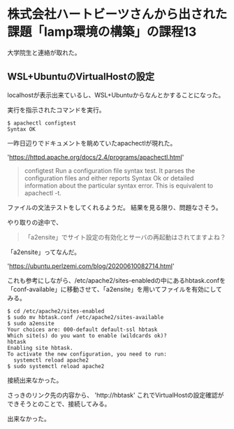 # 株式会社ハートビーツさんから出された課題「lamp環境の構築」の課程13
大学院生と連絡が取れた。

## WSL+UbuntuのVirtualHostの設定
localhostが表示出来ているし、WSL+Ubuntuからなんとかすることになった。

実行を指示されたコマンドを実行。

```
$ apachectl configtest
Syntax OK
```

一昨日辺りでドキュメントを眺めていたapachectlが現れた。

'https://httpd.apache.org/docs/2.4/programs/apachectl.html'

> configtest
> Run a configuration file syntax test. It parses the configuration files and either reports Syntax Ok or detailed information about the particular syntax error. This is equivalent to apachectl -t.

ファイルの文法テストをしてくれるようだ。
結果を見る限り、問題なさそう。

やり取りの途中で、

> 「a2ensite」でサイト設定の有効化とサーバの再起動はされてますよね？

「a2ensite」ってなんだ。

'https://ubuntu.perlzemi.com/blog/20200610082714.html'

これも参考にしながら、/etc/apache2/sites-enabledの中にあるhbtask.confを
「conf-available」に移動させて、「a2ensite」を用いてファイルを有効にしてみる。

```
$ cd /etc/apache2/sites-enabled
$ sudo mv hbtask.conf /etc/apache2/sites-available
$ sudo a2ensite
Your choices are: 000-default default-ssl hbtask
Which site(s) do you want to enable (wildcards ok)?
hbtask
Enabling site hbtask.
To activate the new configuration, you need to run:
  systemctl reload apache2
$ sudo systemctl reload apache2
```

接続出来なかった。

さっきのリンク先の内容から、
'http://hbtask'
これでVirtualHostの設定確認ができそうとのことで、接続してみる。

出来なかった。